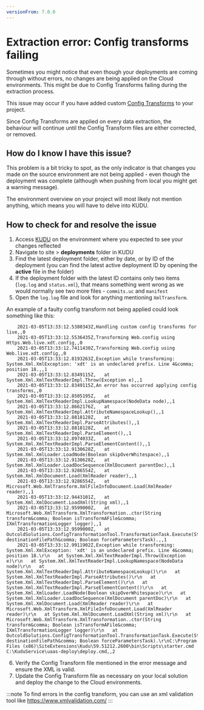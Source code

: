 ```yaml
---
versionFrom: 7.0.0
---
```


# Extraction error: Config transforms failing

Sometimes you might notice that even though your deployments are coming through without errors, no changes are being applied on the Cloud environments.
This might be due to Config Transforms failing during the extraction process.

This issue may occur if you have added custom [Config Transforms](../../../Set-up/Config-Transforms) to your project.

Since Config Transforms are applied on every data extraction, the behaviour will continue until the Config Transform files are either corrected, or removed.

## How do I know I have this issue?

This problem is a bit tricky to spot, as the only indicator is that changes you made on the source environment are not being applied - even though the deployment was complete (although when pushing from local you might get a warning message).

The environment overview on your project will most likely not mention anything, which means you will have to delve into KUDU.

## How to check for and resolve the issue

1. Access [KUDU](../../../Set-up/Power-Tools) on the environment where you expected to see your changes reflected
2. Navigate to site > **deployments** folder in KUDU
3. Find the latest deployment folder, either by date, or by ID of the deployment (you can find the latest active deployment ID by opening the **active** file in the folder)
4. If the deployment folder with the latest ID contains only two items (`log.log` and `status.xml`), that means something went wrong as we would normally see two more files - `commits.uc` and `manifest`
5. Open the `log.log` file and look for anything mentioning `XmlTransform`. 

An example of a faulty config transform not being applied could look something like this:

```log
	2021-03-05T13:33:12.5380343Z,Handling custom config transforms for live,,0
	2021-03-05T13:33:12.5536435Z,Transforming Web.config using Https.Web.live.xdt.config,,0
	2021-03-05T13:33:12.7411430Z,Transforming Web.config using Web.live.xdt.config,,0
	2021-03-05T13:33:12.8193263Z,Exception while transforming: System.Xml.XmlException: 'xdt' is an undeclared prefix. Line 4&comma; position 18.,,1
	2021-03-05T13:33:12.8349115Z,   at System.Xml.XmlTextReaderImpl.Throw(Exception e),,1
	2021-03-05T13:33:12.8349115Z,An error has occurred applying config transforms,,0
	2021-03-05T13:33:12.8505195Z,   at System.Xml.XmlTextReaderImpl.LookupNamespace(NodeData node),,1
	2021-03-05T13:33:12.8662176Z,   at System.Xml.XmlTextReaderImpl.AttributeNamespaceLookup(),,1
	2021-03-05T13:33:12.8818128Z,   at System.Xml.XmlTextReaderImpl.ParseAttributes(),,1
	2021-03-05T13:33:12.8818128Z,   at System.Xml.XmlTextReaderImpl.ParseElement(),,1
	2021-03-05T13:33:12.8974033Z,   at System.Xml.XmlTextReaderImpl.ParseElementContent(),,1
	2021-03-05T13:33:12.9130628Z,   at System.Xml.XmlLoader.LoadNode(Boolean skipOverWhitespace),,1
	2021-03-05T13:33:12.9130628Z,   at System.Xml.XmlLoader.LoadDocSequence(XmlDocument parentDoc),,1
	2021-03-05T13:33:12.9286554Z,   at System.Xml.XmlDocument.Load(XmlReader reader),,1
	2021-03-05T13:33:12.9286554Z,   at Microsoft.Web.XmlTransform.XmlFileInfoDocument.Load(XmlReader reader),,1
	2021-03-05T13:33:12.9443101Z,   at System.Xml.XmlDocument.LoadXml(String xml),,1
	2021-03-05T13:33:12.9599000Z,   at Microsoft.Web.XmlTransform.XmlTransformation..ctor(String transform&comma; Boolean isTransformAFile&comma; IXmlTransformationLogger logger),,1
	2021-03-05T13:33:12.9599000Z,   at OutcoldSolutions.ConfigTransformationTool.TransformationTask.Execute(String destinationFilePath&comma; Boolean forceParametersTask).,,1
	2021-03-05T13:33:12.9911902Z,Exception while transforming: System.Xml.XmlException: 'xdt' is an undeclared prefix. Line 4&comma; position 18.\r\n   at System.Xml.XmlTextReaderImpl.Throw(Exception e)\r\n   at System.Xml.XmlTextReaderImpl.LookupNamespace(NodeData node)\r\n   at System.Xml.XmlTextReaderImpl.AttributeNamespaceLookup()\r\n   at System.Xml.XmlTextReaderImpl.ParseAttributes()\r\n   at System.Xml.XmlTextReaderImpl.ParseElement()\r\n   at System.Xml.XmlTextReaderImpl.ParseElementContent()\r\n   at System.Xml.XmlLoader.LoadNode(Boolean skipOverWhitespace)\r\n   at System.Xml.XmlLoader.LoadDocSequence(XmlDocument parentDoc)\r\n   at System.Xml.XmlDocument.Load(XmlReader reader)\r\n   at Microsoft.Web.XmlTransform.XmlFileInfoDocument.Load(XmlReader reader)\r\n   at System.Xml.XmlDocument.LoadXml(String xml)\r\n   at Microsoft.Web.XmlTransform.XmlTransformation..ctor(String transform&comma; Boolean isTransformAFile&comma; IXmlTransformationLogger logger)\r\n   at OutcoldSolutions.ConfigTransformationTool.TransformationTask.Execute(String destinationFilePath&comma; Boolean forceParametersTask).\r\nC:\Program Files (x86)\SiteExtensions\Kudu\59.51212.2600\bin\Scripts\starter.cmd C:\KuduService\uaas-deploy\deploy.cmd,,2
```

6. Verify the Config Transform file mentioned in the error message and ensure the XML is valid.
7. Update the Config Transform file as necessary on your local solution and deploy the change to the Cloud environments.

:::note
To find errors in the config transform, you can use an xml validation tool like https://www.xmlvalidation.com/
:::